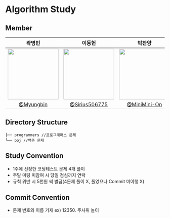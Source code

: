 # Algorithm Study

## Member
|                                   곽명빈                                     |                                       이동헌                                        |      박찬양      |                                                                               
|:--------------------------------------------------------------------------------:|:--------------------------------------------------------------------------------:|:--------------------------------------------------------------------------------:|
| <img width="160px" src="https://avatars.githubusercontent.com/u/62679812?v=4" /> | <img width="160px" src="https://avatars.githubusercontent.com/u/80760160?v=4" /> | <img width="160px" src="https://avatars.githubusercontent.com/u/120891914?v=4" /> | 
|                 [@Myungbin](https://github.com/Myungbin)                 |                      [@Sirius506775](https://github.com/Sirius506775)                      |                     [@MiniMini-On](https://github.com/MiniMini-On)                      |    
   

## Directory Structure
```
├── programmers //프로그래머스 문제
└── boj //백준 문제
```


## Study Convention
- 1주에 선정한 코딩테스트 문제 4개 풀이
- 주말 미팅 미참여 시 당일 점심까지 연락
- 규칙 위반 시 5천원 씩 벌금(4문제 풀이 X, 풀었으나 Commit 미이행 X)

## Commit Convention
- 문제 번호와 이름 기재
ex) 12350. 주사위 놀이

